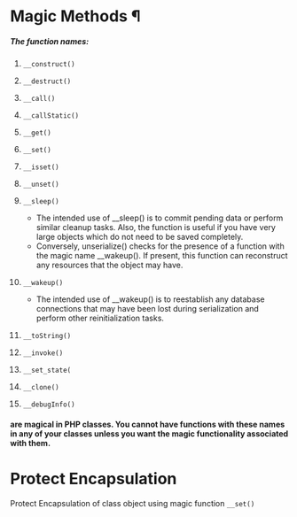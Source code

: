 # Magic Methods ¶
##### The function names:
1. `__construct()` 
2. `__destruct()`
3. `__call()`
4. `__callStatic()`
5. `__get()`
6. `__set()`
7. `__isset()`
8. `__unset()`
9. `__sleep()`
    - The intended use of __sleep() is to commit pending data or perform similar cleanup tasks. Also, the function is useful if you have very large objects which do not need to be saved completely.
    - Conversely, unserialize() checks for the presence of a function with the magic name __wakeup(). If present, this function can reconstruct any resources that the object may have.
    
10. `__wakeup()`
    - The intended use of __wakeup() is to reestablish any database connections that may have been lost during serialization and perform other reinitialization tasks.
11. `__toString()`
12. `__invoke()`
13. `__set_state(` 
14. `__clone()`
15. `__debugInfo()` 
#### are magical in PHP classes. You cannot have functions with these names in any of your classes unless you want the magic functionality associated with them.


# Protect Encapsulation
Protect Encapsulation of class object using magic function `__set()`